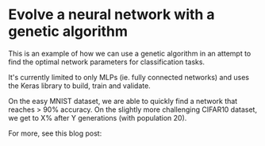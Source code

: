 # Evolve a neural network with a genetic algorithm

This is an example of how we can use a genetic algorithm in an attempt to find the optimal network parameters for classification tasks.

It's currently limited to only MLPs (ie. fully connected networks) and uses the Keras library to build, train and validate.

On the easy MNIST dataset, we are able to quickly find a network that reaches > 90% accuracy. On the slightly more challenging CIFAR10 dataset, we get to X% after Y generations (with population 20).

For more, see this blog post: 
